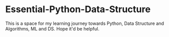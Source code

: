# Essential-Python-Data-Structure
This is a space for my learning journey towards Python, Data Structure and Algorithms, ML and DS. Hope it'd be helpful.
